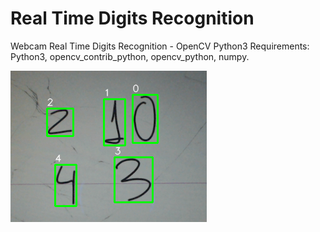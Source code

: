 # Real Time Digits Recognition
Webcam Real Time Digits Recognition - OpenCV Python3
Requirements: Python3, opencv_contrib_python, opencv_python, numpy.

![realtime_webcam](./digitstest.png)

